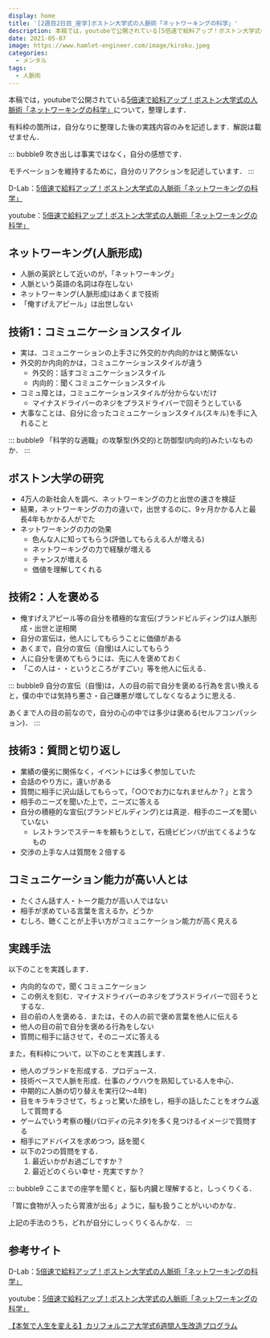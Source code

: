 ```yaml
---
display: home
title: '[2週目2日目_座学]ボストン大学式の人脈術「ネットワーキングの科学」'
description: 本稿では，youtubeで公開されている[5倍速で給料アップ！ボストン大学式の人脈術「ネットワーキングの科学」](https://www.youtube.com/watch?v=OSfqf3iZwk0)について，整理します．
date: 2021-05-07
image: https://www.hamlet-engineer.com/image/kiroku.jpeg
categories: 
  - メンタル
tags:
  - 人脈術
---
```


本稿では，youtubeで公開されている[5倍速で給料アップ！ボストン大学式の人脈術「ネットワーキングの科学」](https://www.youtube.com/watch?v=OSfqf3iZwk0)について，整理します．

<!-- more -->

有料枠の箇所は，自分なりに整理した後の実践内容のみを記述します．解説は載せません．

::: bubble9
吹き出しは事実ではなく，自分の感想です．

モチベーションを維持するために，自分のリアクションを記述しています．
:::

<!-- <span style="background-color: #ffff99;"></span> -->
<!-- <span style="color: #ff0000;"></span> -->

D-Lab：[5倍速で給料アップ！ボストン大学式の人脈術「ネットワーキングの科学」](https://daigovideolab.jp/play/1525476497)

youtube：[5倍速で給料アップ！ボストン大学式の人脈術「ネットワーキングの科学」](https://www.youtube.com/watch?v=OSfqf3iZwk0)


## ネットワーキング(人脈形成)
- 人脈の英訳として近いのが，「ネットワーキング」
- 人脈という英語の名詞は存在しない
- ネットワーキング(人脈形成)はあくまで技術
- 「俺すげえアピール」は出世しない


## 技術1：コミュニケーションスタイル
- 実は、コミュニケーションの上手さに外交的か内向的かはと関係ない
- 外交的か内向的かは，コミュニケーションスタイルが違う
  - 外交的：話すコミュニケーションスタイル
  - 内向的：聞くコミュニケーションスタイル
- コミュ障とは，コミュニケーションスタイルが分からないだけ
  - マイナスドライバーのネジをプラスドライバーで回そうとしている
- 大事なことは、自分に合ったコミュニケーションスタイル(スキル)を手に入れること

::: bubble9
「科学的な適職」の攻撃型(外交的)と防御型(内向的)みたいなものか．
:::

## ボストン大学の研究
- 4万人の新社会人を調べ、ネットワーキングの力と出世の速さを検証
- 結果，ネットワーキングの力の違いで，出世するのに、9ヶ月かかる人と最長4年もかかる人がでた
- ネットワーキングの力の効果
  - 色んな人に知ってもらう(評価してもらえる人が増える)
  - ネットワーキングの力で経験が増える
  - チャンスが増える
  - 価値を理解してくれる


## 技術2：人を褒める
- 俺すげえアピール等の自分を積極的な宣伝(ブランドビルディング)は人脈形成・出世と逆相関
- 自分の宣伝は，他人にしてもらうことに価値がある
- あくまで，自分の宣伝（自慢)は人にしてもらう
- 人に自分を褒めてもらうには、先に人を褒めておく
- 「この人は・・というところがすごい」等を他人に伝える．

::: bubble9
自分の宣伝（自慢)は，人の目の前で自分を褒める行為を言い換えると，僕の中では気持ち悪さ・自己嫌悪が増してしなくなるように思える．

あくまで人の目の前なので，自分の心の中では多少は褒める(セルフコンパッション)．
:::

## 技術3：質問と切り返し
- 業績の優劣に関係なく，イベントには多く参加していた
- 会話のやり方に，違いがある
- 質問に相手に沢山話してもらって，「○○でお力になれませんか？」と言う
- 相手のニーズを聞いた上で，ニーズに答える
- 自分の積極的な宣伝(ブランドビルディング)とは真逆．相手のニーズを聞いていない
  - レストランでステーキを頼もうとして，石焼ビビンバが出てくるようなもの
- 交渉の上手な人は質問を２倍する


## コミュニケーション能力が高い人とは
- たくさん話す人・トーク能力が高い人ではない
- 相手が求めている言葉を言えるか，どうか
- むしろ、聴くことが上手い方がコミュニケーション能力が高く見える


## 実践手法
以下のことを実践します．
- 内向的なので，聞くコミュニケーション
- この例えを刻む．マイナスドライバーのネジをプラスドライバーで回そうとするな．
- 目の前の人を褒める．または，その人の前で褒め言葉を他人に伝える
- 他人の目の前で自分を褒める行為をしない
- 質問に相手に話させて，そのニーズに答える

また，有料枠について，以下のことを実践します．
- 他人のブランドを形成する．プロデュース．
- 技術ベースで人脈を形成．仕事のノウハウを熟知している人を中心．
- 中期的に人脈の切り替えを実行(2〜4年)
- 目をキラキラさせて，ちょっと驚いた顔をし，相手の話したことをオウム返して質問する
- ゲームでいう考察の種(パロディの元ネタ)を多く見つけるイメージで質問する
- 相手にアドバイスを求めつつ，話を聞く
- 以下の2つの質問をする．
  1. 最近いかがお過ごしですか？
  2. 最近どのくらい幸せ・充実ですか？
  

::: bubble9
ここまでの座学を聞くと，脳も内臓と理解すると，しっくりくる．

「胃に食物が入ったら胃液が出る」ように，脳も扱うことがいいのかな．

上記の手法のうち，どれが自分にしっくりくるんかな．
:::


## 参考サイト
D-Lab：[5倍速で給料アップ！ボストン大学式の人脈術「ネットワーキングの科学」](https://daigovideolab.jp/play/1525476497)

youtube：[5倍速で給料アップ！ボストン大学式の人脈術「ネットワーキングの科学」](https://www.youtube.com/watch?v=OSfqf3iZwk0)

[【本気で人生を変える】カリフォルニア大学式6週間人生改造プログラム](https://daigoblog.jp/pushing-thelimits/)